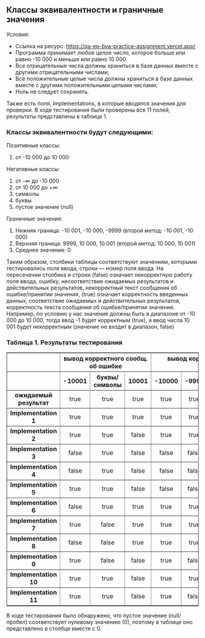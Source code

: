 ## Классы эквивалентности и граничные значения

Условия:

- Ссылка на ресурс: https://qa-ep-bva-practice-assignment.vercel.app/
- Программа принимает любое целое число, которое больше или равно -10 000 и меньше или равно 10 000.
- Все отрицательные числа должны храниться в базе данных вместе с другими отрицательными числами;
- Все положительные целые числа должны храниться в базе данных вместе с другими положительными целыми числами;
- Ноль не следует сохранять.

Также есть поля, Implementations, в которые вводятся значения для проверки. В ходе тестирования были проверены все 11 полей, результаты представлены в таблице 1.

### Классы эквивалентности будут следующими:

Позитивные классы:

1. от -10 000 до 10 000

Негативные классы:

1. от -∞ до -10 000  
2. от 10 000 до +∞  
3. символы  
4. буквы  
5. пустое значение (null)

Граничные значения:

1. Нижняя граница: -10 001, -10 000, -9999 (второй метод: -10 001, -10 000)  
2. Верхняя граница: 9999, 10 000, 10 001 (второй метод: 10 000, 10 001)  
3. Среднее значение: 0

Таким образом, столбики таблицы соответствуют значениям, которыми тестировались поля ввода, строки — номер поля ввода.
На пересечении столбика и строки  (false) означает некорректную работу поля ввода, ошибку, несоответствие ожидаемых результатов и действительных результатов, некорректный текст сообщения об ошибке/принятии значения, (true) означает корректность введенных данных, соответствие ожидаемых и действительных результатов, корректность текста сообщения об ошибке/принятии значения. Например, по условию у нас значения должны быть в диапазоне от -10 000 до 10 000, тогда ввод -1 будет корректным (true), а ввод числа 10 001 будет некорректным (значение не входит в диапазон, false)

### Таблица 1. Результаты тестирования

<table border="1" cellpadding="5" cellspacing="0" style="border-collapse: collapse; text-align: center; width: 100%;">
<thead>
  <tr>
    <th></th>
    <th colspan="3">вывод корректного сообщ. об ошибке</th>
    <th colspan="7">вывод корректного сообщения о принятии значения</th>
  </tr>
  <tr>
    <th></th>
    <th>-10001</th>
    <th>буквы/символы</th>
    <th>10001</th>
    <th>-10000</th>
    <th>-9999</th>
    <th>-1</th>
    <th>0</th>
    <th>1</th>
    <th>9999</th>
    <th>10000</th>
  </tr>
</thead>
<tbody>
  <tr>
    <td><b>ожидаемый результат</b></td>
    <td>true</td>
    <td>true</td>
    <td>true</td>
    <td>true</td>
    <td>true</td>
    <td>true</td>
    <td>true</td>
    <td>true</td>
    <td>true</td>
    <td>true</td>
  </tr>
  <tr>
    <td><b>Implementation 1</b></td>
    <td>true</td>
    <td>true</td>
    <td>true</td>
    <td>true</td>
    <td>true</td>
    <td>true</td>
    <td>true</td>
    <td>true</td>
    <td>true</td>
    <td>true</td>
  </tr>
  <tr>
    <td><b>Implementation 2</b></td>
    <td>true</td>
    <td>true</td>
    <td>false</td>
    <td>true</td>
    <td>true</td>
    <td>true</td>
    <td>true</td>
    <td>true</td>
    <td>false</td>
    <td>true</td>
  </tr>
  <tr>
    <td><b>Implementation 3</b></td>
    <td>false</td>
    <td>true</td>
    <td>false</td>
    <td>false</td>
    <td>false</td>
    <td>false</td>
    <td>false</td>
    <td>false</td>
    <td>false</td>
    <td>true</td>
  </tr>
  <tr>
    <td><b>Implementation 4</b></td>
    <td>false</td>
    <td>true</td>
    <td>false</td>
    <td>false</td>
    <td>false</td>
    <td>true</td>
    <td>false</td>
    <td>false</td>
    <td>false</td>
    <td>true</td>
  </tr>
  <tr>
    <td><b>Implementation 5</b></td>
    <td>true</td>
    <td>true</td>
    <td>false</td>
    <td>false</td>
    <td>false</td>
    <td>false</td>
    <td>false</td>
    <td>true</td>
    <td>true</td>
    <td>true</td>
  </tr>
  <tr>
    <td><b>Implementation 6</b></td>
    <td>false</td>
    <td>true</td>
    <td>true</td>
    <td>true</td>
    <td>true</td>
    <td>true</td>
    <td>true</td>
    <td>true</td>
    <td>false</td>
    <td>true</td>
  </tr>
  <tr>
    <td><b>Implementation 7</b></td>
    <td>true</td>
    <td>false</td>
    <td>true</td>
    <td>true</td>
    <td>true</td>
    <td>true</td>
    <td>true</td>
    <td>false</td>
    <td>true</td>
    <td>true</td>
  </tr>
  <tr>
    <td><b>Implementation 8</b></td>
    <td>false</td>
    <td>false</td>
    <td>true</td>
    <td>true</td>
    <td>true</td>
    <td>true</td>
    <td>true</td>
    <td>false</td>
    <td>false</td>
    <td>true</td>
  </tr>
  <tr>
    <td><b>Implementation 9</b></td>
    <td>true</td>
    <td>false</td>
    <td>false</td>
    <td>true</td>
    <td>false</td>
    <td>false</td>
    <td>false</td>
    <td>false</td>
    <td>true</td>
    <td>true</td>
  </tr>
  <tr>
    <td><b>Implementation 10</b></td>
    <td>true</td>
    <td>true</td>
    <td>false</td>
    <td>true</td>
    <td>true</td>
    <td>true</td>
    <td>false</td>
    <td>true</td>
    <td>true</td>
    <td>true</td>
  </tr>
  <tr>
    <td><b>Implementation 11</b></td>
    <td>true</td>
    <td>true</td>
    <td>false</td>
    <td>true</td>
    <td>false</td>
    <td>true</td>
    <td>true</td>
    <td>true</td>
    <td>true</td>
    <td>true</td>
  </tr>
</tbody>
</table>

В ходе тестирования было обнаружено, что пустое значение (null/пробел) соответствует нулевому значению (0), поэтому в таблице оно представлено в столбце вместе с 0.
